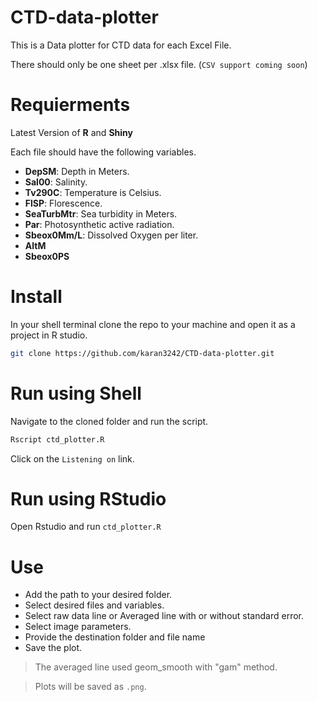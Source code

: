 # CTD-data-plotter

This is a Data plotter for CTD data for each Excel File.

There should only be one sheet per .xlsx file. (`CSV support coming soon`)

# Requierments

Latest Version of **R** and **Shiny**

Each file should have the following variables.

-   **DepSM**: Depth in Meters.
-   **Sal00**: Salinity.
-   **Tv290C**: Temperature is Celsius.
-   **FlSP**: Florescence.
-   **SeaTurbMtr**: Sea turbidity in Meters.
-   **Par**: Photosynthetic active radiation.
-   **Sbeox0Mm/L**: Dissolved Oxygen per liter.
-   **AltM**
-   **Sbeox0PS**

# Install

In your shell terminal clone the repo to your machine and open it as a project in R studio.

``` sh
git clone https://github.com/karan3242/CTD-data-plotter.git
```

# Run using Shell

Navigate to the cloned folder and run the script.

``` sh
Rscript ctd_plotter.R
```

Click on the `Listening on` link.

# Run using RStudio

Open Rstudio and run `ctd_plotter.R`

# Use

- Add the path to your desired folder.
- Select desired files and variables.
- Select raw data line or Averaged line with or without standard error.
- Select image parameters.
- Provide the destination folder and file name
- Save the plot.


> The averaged line used geom_smooth with "gam" method.

> Plots will be saved as `.png`.
